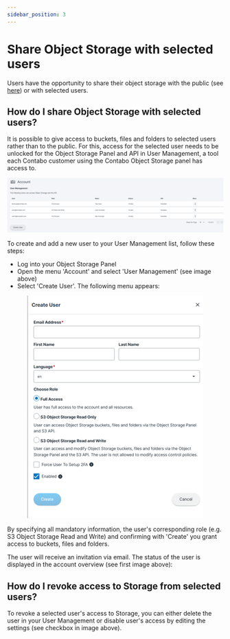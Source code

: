 ```yaml
---
sidebar_position: 3
---
```


# Share Object Storage with selected users

Users have the opportunity to share their object storage with the public (see [here](/docs/Object-Storage/Tutorial/shareWithPublic)) or with selected users.

## How do I share Object Storage with selected users?

It is possible to give access to buckets, files and folders to selected users rather than to the public.
For this, access for the selected user needs to be unlocked for the Object Storage Panel and API in User Management, a tool each Contabo customer using the Contabo Object Storage panel has access to.
<p align="center">
<img src="/img/products/object-storage/tutorial/usermanagement2.png?raw=true" alt="usermanagement2"/>
</p>

To create and add a new user to your User Management list, follow these steps:

* Log into your Object Storage Panel
* Open the menu 'Account' and select 'User Management' (see image above)
* Select 'Create User'. The following menu appears:
<p align="center">
<img src="/img/products/object-storage/tutorial/usermanagementoverview.png?raw=true" alt="Usermanagement Overview"/>
</p>

By specifying all mandatory information, the user's corresponding role (e.g. S3 Object Storage Read and Write) and confirming with 'Create' you grant access to buckets, files and folders.

The user will receive an invitation via email. The status of the user is displayed in the account overview (see first image above):

## How do I revoke access to Storage from selected users?

To revoke a selected user's access to Storage, you can either delete the user in your User Management or disable user's access by editing the settings (see checkbox in image above).

